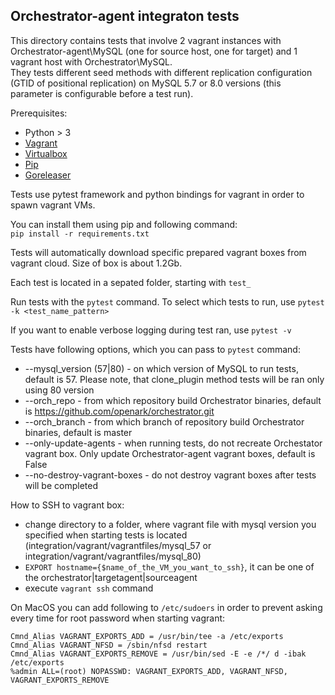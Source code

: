 ## Orchestrator-agent integraton tests

This directory contains tests that involve 2 vagrant instances with Orchestrator-agent\MySQL (one for source host, one for target) and 1 vagrant host with Orchestrator\MySQL.  
They tests different seed methods with different replication configuration (GTID of positional replication) on MySQL 5.7 or 8.0 versions (this parameter is configurable before a test run).  

Prerequisites:
* Python > 3
* [Vagrant](https://www.vagrantup.com/downloads.html)
* [Virtualbox](https://www.virtualbox.org/wiki/Downloads)
* [Pip](https://pypi.python.org/pypi/pip)
* [Goreleaser](https://goreleaser.com/install/)

Tests use pytest framework and python bindings for vagrant in order to spawn vagrant VMs.  

You can install them using pip and following command:  
`pip install -r requirements.txt`

Tests will automatically download specific prepared vagrant boxes from vagrant cloud. Size of box is about 1.2Gb.  

Each test is located in a sepated folder, starting with `test_`  

Run tests with the `pytest` command. To select which tests to run, use `pytest -k <test_name_pattern>`  

If you want to enable verbose logging during test ran, use `pytest -v`  

Tests have following options, which you can pass to `pytest` command:
* --mysql_version (57|80) - on which version of MySQL to run tests, default is 57. Please note, that clone_plugin method tests will be ran only using 80 version
* --orch_repo - from which repository build Orchestrator binaries, default is https://github.com/openark/orchestrator.git
* --orch_branch - from which branch of repository build Orchestrator binaries, default is master
* --only-update-agents - when running tests, do not recreate Orchestator vagrant box. Only update Orchestrator-agent vagrant boxes, default is False
* --no-destroy-vagrant-boxes - do not destroy vagrant boxes after tests will be completed

How to SSH to vagrant box:
* change directory to a folder, where vagrant file with mysql version you specified when starting tests is located (integration/vagrant/vagrantfiles/mysql_57 or integration/vagrant/vagrantfiles/mysql_80)
* `EXPORT hostname={$name_of_the_VM_you_want_to_ssh}`, it can be one of the orchestrator|targetagent|sourceagent
* execute `vagrant ssh` command

On MacOS you can add following to `/etc/sudoers` in order to prevent asking every time for root password when starting vagrant:
```console
Cmnd_Alias VAGRANT_EXPORTS_ADD = /usr/bin/tee -a /etc/exports
Cmnd_Alias VAGRANT_NFSD = /sbin/nfsd restart
Cmnd_Alias VAGRANT_EXPORTS_REMOVE = /usr/bin/sed -E -e /*/ d -ibak /etc/exports
%admin ALL=(root) NOPASSWD: VAGRANT_EXPORTS_ADD, VAGRANT_NFSD, VAGRANT_EXPORTS_REMOVE
```